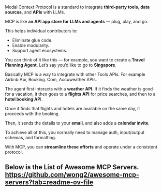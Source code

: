 Modal Context Protocol is a standard to integrate **third-party tools**, **data sources**, and **APIs** with LLMs.

MCP is like **an API app store for LLMs and agents** — plug, play, and go.  

This helps individual contributors to:
- Eliminate glue code.
- Enable modularity.
- Support agent ecosystems.

You can think of it like this — for example, you want to create a **Travel Planning Agent**. Let’s say you’d like to go to **Singapore**.

Basically MCP is a way to integrate with other Tools APIs. For example Airbnb Api, Booking. Com, Accuweather APIs. 

The agent first interacts with a **weather API**. If it finds the weather is good for a vacation, it then goes to a **flights API** for price searches, and then to a **hotel booking API**.

Once it finds that flights and hotels are available on the same day, it proceeds with the booking.

Then, it sends the details to your **email**, and also adds a **calendar invite**.

To achieve all of this, you normally need to manage auth, input/output schemas, and formatting.

With MCP, you can **streamline these efforts** and operate under a consistent protocol.

Below is the List of Awesome MCP Servers.
https://github.com/wong2/awesome-mcp-servers?tab=readme-ov-file
---